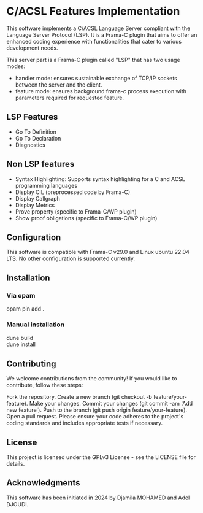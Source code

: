 # C/ACSL Features Implementation

This software implements a C/ACSL Language Server compliant with the Language Server Protocol (LSP).
It is a Frama-C plugin that aims to offer an enhanced coding experience with functionalities that cater to various development needs.

This server part is a Frama-C plugin called "LSP" that has two usage modes:
- handler mode: ensures sustainable exchange of TCP/IP sockets between the server and the client.
- feature mode: ensures background frama-c process execution with parameters required for requested feature.

## LSP Features

- Go To Definition
- Go To Declaration
- Diagnostics

## Non LSP features
- Syntax Highlighting: Supports syntax highlighting for a C and ACSL programming languages
- Display CIL (preprocessed code by Frama-C)
- Display Callgraph
- Display Metrics
- Prove property (specific to Frama-C/WP plugin)
- Show proof obligations (specific to Frama-C/WP plugin)


## Configuration
This software is compatible with Frama-C v29.0 and Linux ubuntu 22.04 LTS.
No other configuration is supported currently.

## Installation

### Via opam
opam pin add .

### Manual installation
dune build  
dune install  


## Contributing
We welcome contributions from the community! If you would like to contribute, follow these steps:

Fork the repository.
Create a new branch (git checkout -b feature/your-feature).
Make your changes.
Commit your changes (git commit -am 'Add new feature').
Push to the branch (git push origin feature/your-feature).
Open a pull request.
Please ensure your code adheres to the project's coding standards and includes appropriate tests if necessary.

## License
This project is licensed under the GPLv3 License - see the LICENSE file for details.

## Acknowledgments
This software has been initiated in 2024 by Djamila MOHAMED and Adel DJOUDI.